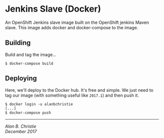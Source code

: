 # Jenkins Slave (Docker)
An OpenShift Jenkins slave image built on the OpenShift jenkins Maven slave.
This image adds docker and docker-compose to the image.

## Building
Build and tag the image...

    $ docker-compose build

## Deploying
Here, we'll deploy to the Docker hub. It's free and simple. We just need to
tag our image (with something useful like `2017.1`) and then push it.

    $ docker login -u alanbchristie
    [...]
    $ docker-compose push

---

_Alan B. Christie_  
_December 2017_
